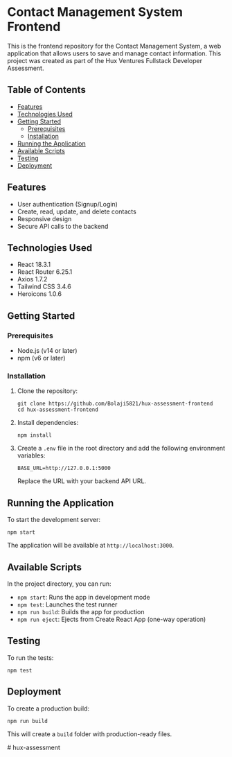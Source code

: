 # Contact Management System Frontend

This is the frontend repository for the Contact Management System, a web application that allows users to save and manage contact information. This project was created as part of the Hux Ventures Fullstack Developer Assessment.

## Table of Contents

- [Features](#features)
- [Technologies Used](#technologies-used)
- [Getting Started](#getting-started)
  - [Prerequisites](#prerequisites)
  - [Installation](#installation)
- [Running the Application](#running-the-application)
- [Available Scripts](#available-scripts)
- [Testing](#testing)
- [Deployment](#deployment)


## Features

- User authentication (Signup/Login)
- Create, read, update, and delete contacts
- Responsive design
- Secure API calls to the backend

## Technologies Used

- React 18.3.1
- React Router 6.25.1
- Axios 1.7.2
- Tailwind CSS 3.4.6
- Heroicons 1.0.6

## Getting Started

### Prerequisites

- Node.js (v14 or later)
- npm (v6 or later)

### Installation

1. Clone the repository:
   ```
   git clone https://github.com/Bolaji5821/hux-assessment-frontend
   cd hux-assessment-frontend
   ```

2. Install dependencies:
   ```
   npm install
   ```

3. Create a `.env` file in the root directory and add the following environment variables:
   ```
   BASE_URL=http://127.0.0.1:5000
   ```
   Replace the URL with your backend API URL.

## Running the Application

To start the development server:

```
npm start
```

The application will be available at `http://localhost:3000`.

## Available Scripts

In the project directory, you can run:

- `npm start`: Runs the app in development mode
- `npm test`: Launches the test runner
- `npm run build`: Builds the app for production
- `npm run eject`: Ejects from Create React App (one-way operation)

## Testing

To run the tests:

```
npm test
```

## Deployment

To create a production build:

```
npm run build
```

This will create a `build` folder with production-ready files.

#   h u x - a s s e s s m e n t  
 